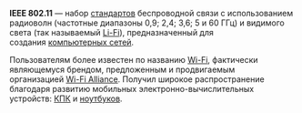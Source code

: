 **IEEE 802.11** — набор [стандартов](https://ru.wikipedia.org/wiki/%D0%A1%D1%82%D0%B0%D0%BD%D0%B4%D0%B0%D1%80%D1%82 "Стандарт") беспроводной связи с использованием радиоволн (частотные диапазоны 0,9; 2,4; 3,6; 5 и 60 ГГц) и видимого света (так называемый [Li-Fi](https://ru.wikipedia.org/wiki/Li-Fi "Li-Fi")), предназначенный для создания [компьютерных сетей](https://ru.wikipedia.org/wiki/%D0%9A%D0%BE%D0%BC%D0%BF%D1%8C%D1%8E%D1%82%D0%B5%D1%80%D0%BD%D1%8B%D0%B5_%D1%81%D0%B5%D1%82%D0%B8 "Компьютерные сети").

Пользователям более известен по названию [Wi-Fi](https://ru.wikipedia.org/wiki/Wi-Fi "Wi-Fi"), фактически являющемуся брендом, предложенным и продвигаемым организацией [Wi-Fi Alliance](https://ru.wikipedia.org/wiki/Wi-Fi_Alliance "Wi-Fi Alliance"). Получил широкое распространение благодаря развитию мобильных электронно-вычислительных устройств: [КПК](https://ru.wikipedia.org/wiki/%D0%9A%D0%B0%D1%80%D0%BC%D0%B0%D0%BD%D0%BD%D1%8B%D0%B9_%D0%BF%D0%B5%D1%80%D1%81%D0%BE%D0%BD%D0%B0%D0%BB%D1%8C%D0%BD%D1%8B%D0%B9_%D0%BA%D0%BE%D0%BC%D0%BF%D1%8C%D1%8E%D1%82%D0%B5%D1%80 "Карманный персональный компьютер") и [ноутбуков](https://ru.wikipedia.org/wiki/%D0%9D%D0%BE%D1%83%D1%82%D0%B1%D1%83%D0%BA "Ноутбук").